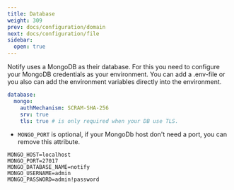 ```yaml
---
title: Database
weight: 309
prev: docs/configuration/domain
next: docs/configuration/file
sidebar:
  open: true
---
```


Notify uses a MongoDB as their database. For this you need to configure your MongoDB credentials as your environment.
You can add a .env-file or you also can add the environment variables directly into the environment.

```yaml {filename="./configs/config.yaml"}
database:
  mongo:
    authMechanism: SCRAM-SHA-256
    srv: true
    tls: true # is only required when your DB use TLS.
```

- `MONGO_PORT` is optional, if your MongoDb host don't need a port, you can remove this attribute.

```env  {filename=".env"}
MONGO_HOST=localhost
MONGO_PORT=27017
MONGO_DATABASE_NAME=notify
MONGO_USERNAME=admin
MONGO_PASSWORD=admin!password
```

